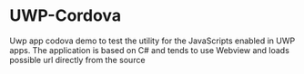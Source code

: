 # UWP-Cordova
Uwp app codova demo to test the utility for the JavaScripts enabled in UWP apps. The application is based on C# and tends to use Webview and loads possible url directly from the source
